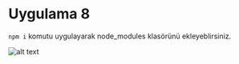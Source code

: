 # Uygulama 8

`npm i` komutu uygulayarak node_modules klasörünü ekleyeblirsiniz.

![alt text](https://github.com/akocer/Internet-1/blob/main/uyg08/home.png?raw=true)
